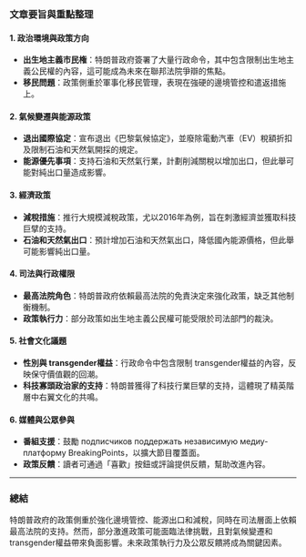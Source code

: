 ### 文章要旨與重點整理

#### 1. **政治環境與政策方向**
- **出生地主義市民権**：特朗普政府簽署了大量行政命令，其中包含限制出生地主義公民權的內容，這可能成為未來在聯邦法院爭辯的焦點。
- **移民問題**：政策側重於軍事化移民管理，表現在強硬的邊境管控和遣返措施上。

#### 2. **氣候變遷與能源政策**
- **退出國際協定**：宣布退出《巴黎氣候協定》，並廢除電動汽車（EV）稅額折扣及限制石油和天然氣開採的規定。
- **能源優先事項**：支持石油和天然氣行業，計劃削減關稅以增加出口，但此舉可能對純出口量造成影響。

#### 3. **經濟政策**
- **減稅措施**：推行大規模減稅政策，尤以2016年為例，旨在刺激經濟並獲取科技巨擘的支持。
- **石油和天然氣出口**：預計增加石油和天然氣出口，降低國內能源價格，但此舉可能影響純出口量。

#### 4. **司法與行政權限**
- **最高法院角色**：特朗普政府依賴最高法院的免責決定來強化政策，缺乏其他制衡機制。
- **政策執行力**：部分政策如出生地主義公民權可能受限於司法部門的裁決。

#### 5. **社會文化議題**
- **性別與 transgender權益**：行政命令中包含限制 transgender權益的內容，反映保守價值觀的回潮。
- **科技寡頭政治家的支持**：特朗普獲得了科技行業巨擘的支持，這體現了精英階層中右翼文化的共鳴。

#### 6. **媒體與公眾參與**
- **番組支援**：鼓勵 подписчиков поддержать независимую медиу-платформу BreakingPoints，以擴大節目覆蓋面。
- **政策反饋**：讀者可通過「喜歡」按鈕或評論提供反饋，幫助改進內容。

---

### 總結
特朗普政府的政策側重於強化邊境管控、能源出口和減稅，同時在司法層面上依賴最高法院的支持。然而，部分激進政策可能面臨法律挑戰，且對氣候變遷和 transgender權益帶來負面影響。未來政策執行力及公眾反饋將成為關鍵因素。